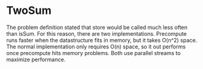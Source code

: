 # TwoSum
The problem definition stated that store would be called much less often than isSum.  For this reason, there are two implementations.  Precompute runs faster when the datastructure fits in memory, but it takes O(n^2) space.  The normal implementation only requires O(n) space, so it out performs once precompute hits memory problems.  Both use parallel streams to maximize performance.
